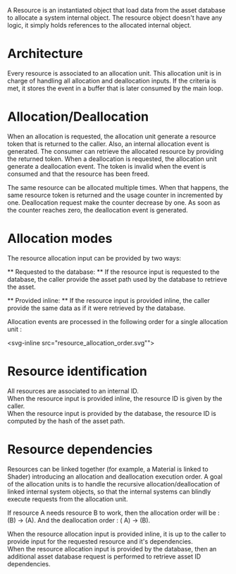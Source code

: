 A Resource is an instantiated object that load data from the asset database to allocate a system internal object.
The resource object doesn't have any logic, it simply holds references to the allocated internal object.

# Architecture

<svg-inline src="resource_architecture.svg"></svg-inline>

Every resource is associated to an allocation unit. This allocation unit is in charge of handling all allocation and
deallocation inputs. If the criteria is met, it stores the event in a buffer that is later consumed by the main loop.

# Allocation/Deallocation

When an allocation is requested, the allocation unit generate a resource token that is returned to the caller. Also, an
internal allocation event is generated. The consumer can retrieve the allocated resource by providing the returned
token. When a deallocation is requested, the allocation unit generate a deallocation event. The token is invalid when
the event is consumed and that the resource has been freed.

The same resource can be allocated multiple times. When that happens, the same resource token is returned and the
usage counter in incremented by one. Deallocation request make the counter decrease by one. As soon as the counter
reaches zero, the deallocation event is generated.

# Allocation modes

The resource allocation input can be provided by two ways:

** Requested to the database: **
If the resource input is requested to the database, the caller provide the asset path used by the database to retrieve
the asset. <br/>

** Provided inline: **
If the resource input is provided inline, the caller provide the same data as if it were retrieved by the database.

Allocation events are processed in the following order for a single allocation unit :

<svg-inline src="resource_allocation_order.svg""></svg-inline>

# Resource identification

All resources are associated to an internal ID. <br/>
When the resource input is provided inline, the resource ID is given by the caller. <br/>
When the resource input is provided by the database, the resource ID is computed by the hash of the asset path.

# Resource dependencies

Resources can be linked together (for example, a Material is linked to Shader) introducing an allocation and
deallocation execution order. A goal of the allocation units is to handle the recursive allocation/deallocation of
linked internal system objects, so that the internal systems can blindly execute requests from the allocation unit.

If resource A needs resource B to work, then the allocation order will be : (B) -> (A). And the deallocation order : (
A) -> (B).

<svg-inline src="resource_dependencies.svg"></svg-inline>

When the resource allocation input is provided inline, it is up to the caller to provide input for the requested
resource and it's dependencies. <br/>
When the resource allocation input is provided by the database, then an additional asset database request is performed
to retrieve asset ID dependencies.

<svg-inline src="resource_allocation_database_dependencies.svg"></svg-inline>
